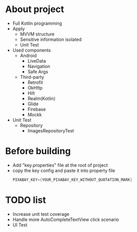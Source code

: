 #  About project
- Full Kotlin programming
- Apply
  - MVVM structure
  - Sensitive information isolated
  - Unit Test
- Used components
  - Android
    - LiveData
    - Navigation
    - Safe Args
  - Third-party
    - Retrofit
    - OkHttp
    - Hilt
    - Realm(Kotlin)
    - Glide
    - Firebase
    - Mockk 
- Unit Test
  - Repository
    - ImagesRepositoryTest
  
# Before building
- Add "key.properties" file at the root of project
- copy the key config and paste it into property file
  ```kotlin
  PIXABAY_KEY={YOUR_PIXABAY_KEY_WITHOUT_QUOTATION_MARK}
  ```

# TODO list
- Increase unit test coverage
- Handle more AutoCompleteTextView click scenario
- UI Test
